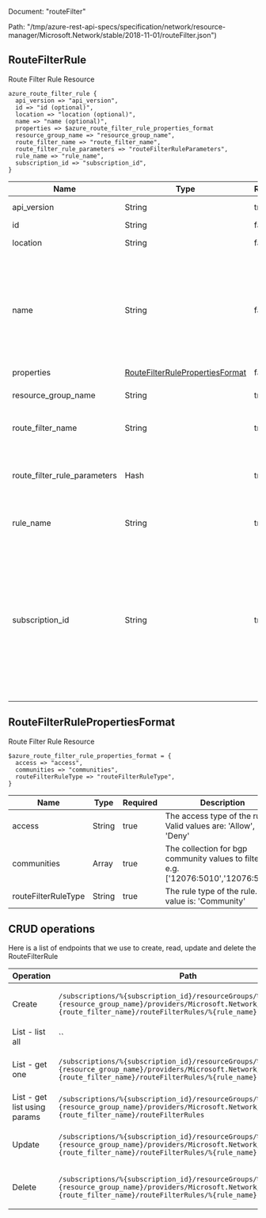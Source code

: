 Document: "routeFilter"


Path: "/tmp/azure-rest-api-specs/specification/network/resource-manager/Microsoft.Network/stable/2018-11-01/routeFilter.json")

## RouteFilterRule

Route Filter Rule Resource

```puppet
azure_route_filter_rule {
  api_version => "api_version",
  id => "id (optional)",
  location => "location (optional)",
  name => "name (optional)",
  properties => $azure_route_filter_rule_properties_format
  resource_group_name => "resource_group_name",
  route_filter_name => "route_filter_name",
  route_filter_rule_parameters => "routeFilterRuleParameters",
  rule_name => "rule_name",
  subscription_id => "subscription_id",
}
```

| Name        | Type           | Required       | Description       |
| ------------- | ------------- | ------------- | ------------- |
|api_version | String | true | Client API version. |
|id | String | false | Resource ID. |
|location | String | false | Resource location. |
|name | String | false | The name of the resource that is unique within a resource group. This name can be used to access the resource. |
|properties | [RouteFilterRulePropertiesFormat](#routefilterrulepropertiesformat) | false |  |
|resource_group_name | String | true | The name of the resource group. |
|route_filter_name | String | true | The name of the route filter. |
|route_filter_rule_parameters | Hash | true | Parameters supplied to the create or update route filter rule operation. |
|rule_name | String | true | The name of the route filter rule. |
|subscription_id | String | true | The subscription credentials which uniquely identify the Microsoft Azure subscription. The subscription ID forms part of the URI for every service call. |
        
## RouteFilterRulePropertiesFormat

Route Filter Rule Resource

```puppet
$azure_route_filter_rule_properties_format = {
  access => "access",
  communities => "communities",
  routeFilterRuleType => "routeFilterRuleType",
}
```

| Name        | Type           | Required       | Description       |
| ------------- | ------------- | ------------- | ------------- |
|access | String | true | The access type of the rule. Valid values are: 'Allow', 'Deny' |
|communities | Array | true | The collection for bgp community values to filter on. e.g. ['12076:5010','12076:5020'] |
|routeFilterRuleType | String | true | The rule type of the rule. Valid value is: 'Community' |



## CRUD operations

Here is a list of endpoints that we use to create, read, update and delete the RouteFilterRule

| Operation | Path | Verb | Description | OperationID |
| ------------- | ------------- | ------------- | ------------- | ------------- |
|Create|`/subscriptions/%{subscription_id}/resourceGroups/%{resource_group_name}/providers/Microsoft.Network/routeFilters/%{route_filter_name}/routeFilterRules/%{rule_name}`|Put|Creates or updates a route in the specified route filter.|RouteFilterRules_CreateOrUpdate|
|List - list all|``||||
|List - get one|`/subscriptions/%{subscription_id}/resourceGroups/%{resource_group_name}/providers/Microsoft.Network/routeFilters/%{route_filter_name}/routeFilterRules/%{rule_name}`|Get|Gets the specified rule from a route filter.|RouteFilterRules_Get|
|List - get list using params|`/subscriptions/%{subscription_id}/resourceGroups/%{resource_group_name}/providers/Microsoft.Network/routeFilters/%{route_filter_name}/routeFilterRules`|Get|Gets all RouteFilterRules in a route filter.|RouteFilterRules_ListByRouteFilter|
|Update|`/subscriptions/%{subscription_id}/resourceGroups/%{resource_group_name}/providers/Microsoft.Network/routeFilters/%{route_filter_name}/routeFilterRules/%{rule_name}`|Put|Creates or updates a route in the specified route filter.|RouteFilterRules_CreateOrUpdate|
|Delete|`/subscriptions/%{subscription_id}/resourceGroups/%{resource_group_name}/providers/Microsoft.Network/routeFilters/%{route_filter_name}/routeFilterRules/%{rule_name}`|Delete|Deletes the specified rule from a route filter.|RouteFilterRules_Delete|
